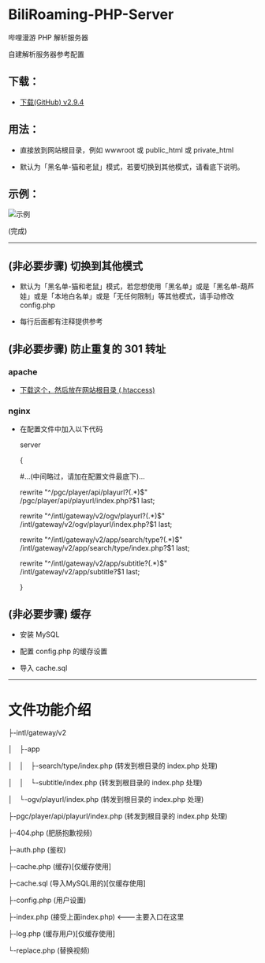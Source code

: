 # BiliRoaming-PHP-Server
哔哩漫游 PHP 解析服务器


自建解析服务器参考配置

## 下载：

* [下载(GitHub) v2.9.4](https://github.com/david082321/BiliRoaming-PHP-Server/raw/main/Server_v2.9.4.zip)


## 用法：

* 直接放到网站根目录，例如 wwwroot 或 public_html 或 private_html

* 默认为「黑名单-猫和老鼠」模式，若要切换到其他模式，请看底下说明。

## 示例：

![示例](https://i.loli.net/2021/01/10/VwJ5D1GoRBbyfmq.jpg)


(完成)

------

## (非必要步骤) 切换到其他模式

* 默认为「黑名单-猫和老鼠」模式，若您想使用「黑名单」或是「黑名单-葫芦娃」或是「本地白名单」或是「无任何限制」等其他模式，请手动修改 config.php

* 每行后面都有注释提供参考

## (非必要步骤) 防止重复的 301 转址

### apache

* [下载这个，然后放在网站根目录 (.htaccess) ](https://github.com/david082321/BiliRoaming-PHP-Server/blob/main/.htaccess)

### nginx

* 在配置文件中加入以下代码

	server
  
	{
  
	#...(中间略过，请加在配置文件最底下)...
  
	rewrite "^/pgc/player/api/playurl?(.*)$" /pgc/player/api/playurl/index.php?$1 last;
  
	rewrite "^/intl/gateway/v2/ogv/playurl?(.*)$" /intl/gateway/v2/ogv/playurl/index.php?$1 last;
  
	rewrite "^/intl/gateway/v2/app/search/type?(.*)$" /intl/gateway/v2/app/search/type/index.php?$1 last;
  
	rewrite "^/intl/gateway/v2/app/subtitle?(.*)$" /intl/gateway/v2/app/subtitle?$1 last;
  
	}

## (非必要步骤) 缓存

* 安装 MySQL

* 配置 config.php 的缓存设置

* 导入 cache.sql

--------

# 文件功能介绍

├-intl/gateway/v2

│　├-app

│　│　├-search/type/index.php (转发到根目录的 index.php 处理)

│　│　└-subtitle/index.php (转发到根目录的 index.php 处理)

│　└-ogv/playurl/index.php (转发到根目录的 index.php 处理)

├-pgc/player/api/playurl/index.php (转发到根目录的 index.php 处理)

├-404.php (肥肠抱歉视频)

├-auth.php (鉴权)

├-cache.php (缓存)[仅缓存使用]

├-cache.sql (导入MySQL用的)[仅缓存使用]

├-config.php (用户设置)

├-index.php (接受上面index.php) <---主要入口在这里

├-log.php (缓存用户)[仅缓存使用]

└-replace.php (替换视频)
